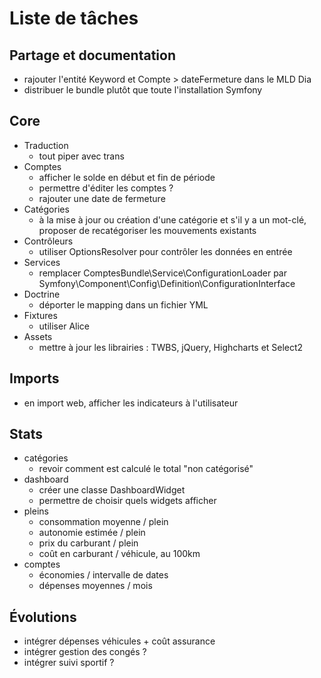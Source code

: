 # Liste de tâches

## Partage et documentation

- rajouter l'entité Keyword et Compte > dateFermeture dans le MLD Dia
- distribuer le bundle plutôt que toute l'installation Symfony

## Core

- Traduction
    - tout piper avec trans
- Comptes
    - afficher le solde en début et fin de période
    - permettre d'éditer les comptes ?
    - rajouter une date de fermeture
- Catégories
    - à la mise à jour ou création d'une catégorie et s'il y a un mot-clé, proposer de recatégoriser les mouvements existants
- Contrôleurs
    - utiliser OptionsResolver pour contrôler les données en entrée
- Services
    - remplacer ComptesBundle\Service\ConfigurationLoader par Symfony\Component\Config\Definition\ConfigurationInterface
- Doctrine
    - déporter le mapping dans un fichier YML
- Fixtures
    - utiliser Alice
- Assets
    - mettre à jour les librairies : TWBS, jQuery, Highcharts et Select2

## Imports

- en import web, afficher les indicateurs à l'utilisateur

## Stats

- catégories
    - revoir comment est calculé le total "non catégorisé"
- dashboard
    - créer une classe DashboardWidget
    - permettre de choisir quels widgets afficher
- pleins
    - consommation moyenne / plein
    - autonomie estimée / plein
    - prix du carburant / plein
    - coût en carburant / véhicule, au 100km
- comptes
    - économies / intervalle de dates
    - dépenses moyennes / mois

## Évolutions

- intégrer dépenses véhicules + coût assurance
- intégrer gestion des congés ?
- intégrer suivi sportif ?
